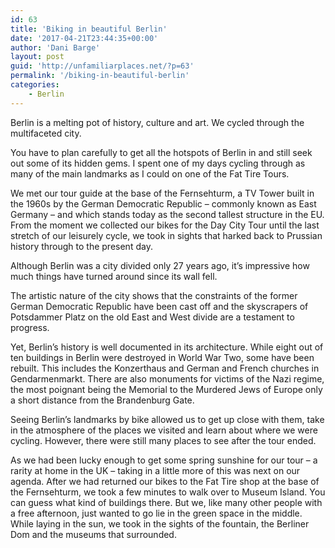 ```yaml
---
id: 63
title: 'Biking in beautiful Berlin'
date: '2017-04-21T23:44:35+00:00'
author: 'Dani Barge'
layout: post
guid: 'http://unfamiliarplaces.net/?p=63'
permalink: '/biking-in-beautiful-berlin'
categories:
    - Berlin
---
```


Berlin is a melting pot of history, culture and art. We cycled through the multifaceted city.

You have to plan carefully to get all the hotspots of Berlin in and still seek out some of its hidden gems. I spent one of my days cycling through as many of the main landmarks as I could on one of the Fat Tire Tours.

We met our tour guide at the base of the Fernsehturm, a TV Tower built in the 1960s by the German Democratic Republic – commonly known as East Germany – and which stands today as the second tallest structure in the EU. From the moment we collected our bikes for the Day City Tour until the last stretch of our leisurely cycle, we took in sights that harked back to Prussian history through to the present day.

Although Berlin was a city divided only 27 years ago, it’s impressive how much things have turned around since its wall fell.

The artistic nature of the city shows that the constraints of the former German Democratic Republic have been cast off and the skyscrapers of Potsdammer Platz on the old East and West divide are a testament to progress.

Yet, Berlin’s history is well documented in its architecture. While eight out of ten buildings in Berlin were destroyed in World War Two, some have been rebuilt. This includes the Konzerthaus and German and French churches in  
Gendarmenmarkt. There are also monuments for victims of the Nazi regime, the most poignant being the Memorial to the Murdered Jews of Europe only a short distance from the Brandenburg Gate.

Seeing Berlin’s landmarks by bike allowed us to get up close with them, take in the atmosphere of the places we visited and learn about where we were cycling. However, there were still many places to see after the tour ended.

As we had been lucky enough to get some spring sunshine for our tour – a rarity at home in the UK – taking in a little more of this was next on our agenda. After we had returned our bikes to the Fat Tire shop at the base of the Fernsehturm, we took a few minutes to walk over to Museum Island. You can guess what kind of buildings there. But we, like many other people with a free afternoon, just wanted to go lie in the green space in the middle. While laying in the sun, we took in the sights of the fountain, the Berliner Dom and the museums that surrounded.